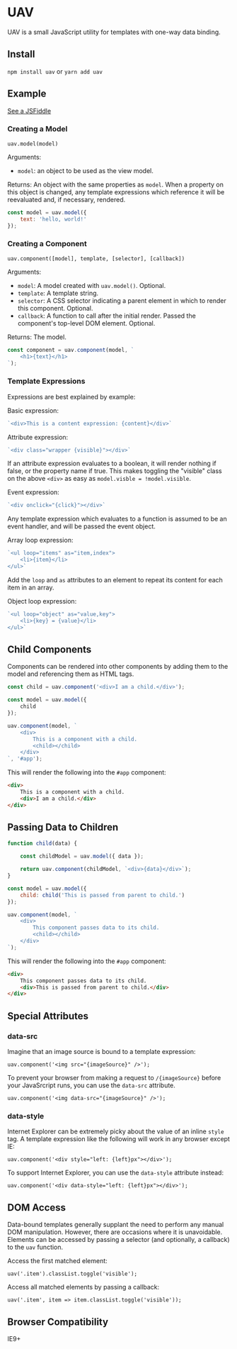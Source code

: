 # UAV

UAV is a small JavaScript utility for templates with one-way data binding. 

## Install

`npm install uav` or `yarn add uav`

## Example

[See a JSFiddle](http://jsfiddle.net/t16bzg3m/7/)

### Creating a Model

`uav.model(model)`

Arguments:
- `model`: an object to be used as the view model.

Returns: An object with the same properties as `model`. When a property on this object is changed, any template expressions which reference it will be reevaluated and, if necessary, rendered.

```javascript
const model = uav.model({
    text: 'hello, world!'
});
```

### Creating a Component

`uav.component([model], template, [selector], [callback])`

Arguments:
- `model`: A model created with `uav.model()`. Optional.
- `template`: A template string.
- `selector`: A CSS selector indicating a parent element in which to render this component. Optional.
- `callback`: A function to call after the initial render. Passed the component's top-level DOM element. Optional.

Returns: The model.

```javascript
const component = uav.component(model, `
    <h1>{text}</h1>
`);
```

### Template Expressions

Expressions are best explained by example:

Basic expression:
```javascript
`<div>This is a content expression: {content}</div>`
```

Attribute expression:
```javascript
`<div class="wrapper {visible}"></div>`
```

If an attribute expression evaluates to a boolean, it will render nothing if false, or the property name if true. This makes toggling the "visible" class on the above `<div>` as easy as `model.visble = !model.visible`.

Event expression:
```javascript
`<div onclick="{click}"></div>`
```

Any template expression which evaluates to a function is assumed to be an event handler, and will be passed the event object.

Array loop expression:
```javascript
`<ul loop="items" as="item,index">
    <li>{item}</li>
</ul>`
```

Add the `loop` and `as` attributes to an element to repeat its content for each item in an array.

Object loop expression:
```javascript
`<ul loop="object" as="value,key">
    <li>{key} = {value}</li>
</ul>`
```

## Child Components

Components can be rendered into other components by adding them to the model and referencing them as HTML tags.

```javascript
const child = uav.component('<div>I am a child.</div>');

const model = uav.model({
    child
});

uav.component(model, `
    <div>
        This is a component with a child.
        <child></child>
    </div>
`, '#app');
```

This will render the following into the `#app` component:

```html
<div>
    This is a component with a child.
    <div>I am a child.</div>
</div>
```

## Passing Data to Children

```javascript
function child(data) {

    const childModel = uav.model({ data });

    return uav.component(childModel, `<div>{data}</div>`);
}

const model = uav.model({
    child: child('This is passed from parent to child.')
});

uav.component(model, `
    <div>
        This component passes data to its child.
        <child></child>
    </div>
`);
```

This will render the following into the `#app` component:

```html
<div>
    This component passes data to its child.
    <div>This is passed from parent to child.</div>
</div>
```

## Special Attributes

### data-src

Imagine that an image source is bound to a template expression:

`uav.component('<img src="{imageSource}" />');`

To prevent your browser from making a request to `/{imageSource}` before your JavaSrcript runs, you can use the `data-src` attribute.

`uav.component('<img data-src="{imageSource}" />');`

### data-style

Internet Explorer can be extremely picky about the value of an inline `style` tag. A template expression like the following will work in any browser except IE:

`uav.component('<div style="left: {left}px"></div>');`

To support Internet Explorer, you can use the `data-style` attribute instead:

`uav.component('<div data-style="left: {left}px"></div>');`

## DOM Access

Data-bound templates generally supplant the need to perform any manual DOM manipulation. However, there are occasions where it is unavoidable. Elements can be accessed by passing a selector (and optionally, a callback) to the `uav` function.

Access the first matched element:

`uav('.item').classList.toggle('visible');`

Access all matched elements by passing a callback:

`uav('.item', item => item.classList.toggle('visible'));`

## Browser Compatibility

IE9+
